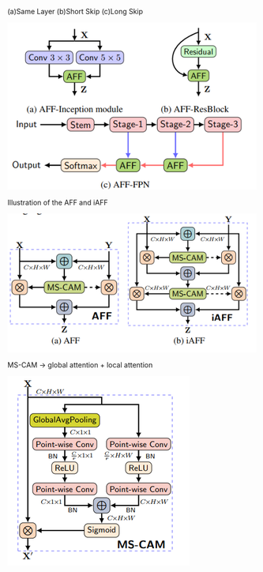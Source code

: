(a)Same Layer (b)Short Skip (c)Long Skip


![Alt text](image.png)


Illustration of the AFF and iAFF


![Alt text](image-1.png)


MS-CAM → global attention + local attention 


![Alt text](image-2.png)
